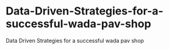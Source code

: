 # Data-Driven-Strategies-for-a-successful-wada-pav-shop
Data Driven Strategies for a successful wada pav shop
